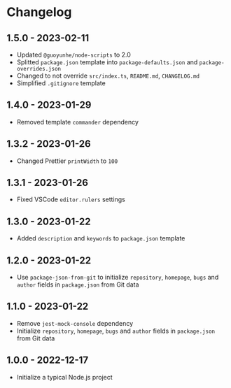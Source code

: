 # Changelog

## 1.5.0 - 2023-02-11

- Updated `@guoyunhe/node-scripts` to 2.0
- Splitted `package.json` template into `package-defaults.json` and `package-overrides.json`
- Changed to not override `src/index.ts`, `README.md`, `CHANGELOG.md`
- Simplified `.gitignore` template

## 1.4.0 - 2023-01-29

- Removed template `commander` dependency

## 1.3.2 - 2023-01-26

- Changed Prettier `printWidth` to `100`

## 1.3.1 - 2023-01-26

- Fixed VSCode `editor.rulers` settings

## 1.3.0 - 2023-01-22

- Added `description` and `keywords` to `package.json` template

## 1.2.0 - 2023-01-22

- Use `package-json-from-git` to initialize `repository`, `homepage`, `bugs` and `author` fields in `package.json` from Git data

## 1.1.0 - 2023-01-22

- Remove `jest-mock-console` dependency
- Initialize `repository`, `homepage`, `bugs` and `author` fields in `package.json` from Git data

## 1.0.0 - 2022-12-17

- Initialize a typical Node.js project
